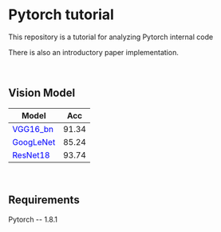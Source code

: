 # Pytorch tutorial<br>



This repository is a tutorial for analyzing Pytorch internal code<br>

There is also an introductory paper implementation.





<br>

## Vision Model
|Model|Acc|
|---|---|
|<span style="color:blue">VGG16_bn</span>|91.34|
|<span style="color:blue">GoogLeNet</span>|85.24|
|<span style="color:blue">ResNet18</span>|93.74|

<br>



## Requirements<br>
Pytorch -- 1.8.1
